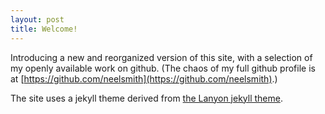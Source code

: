 ```yaml
---
layout: post
title: Welcome!
---
```


Introducing a new and reorganized version of this site, with a selection of my openly available work on github.  (The chaos of my full github profile is at [https://github.com/neelsmith](https://github.com/neelsmith).)

The site uses a jekyll theme derived from [the Lanyon jekyll theme](http://lanyon.getpoole.com/).

